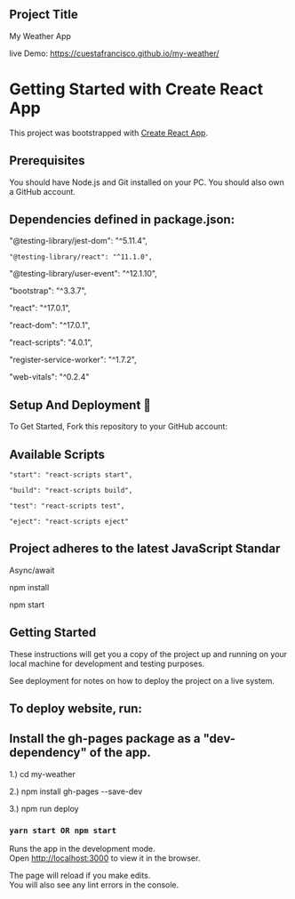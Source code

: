## Project Title
My Weather App

live Demo:  https://cuestafrancisco.github.io/my-weather/

# Getting Started with Create React App

This project was bootstrapped with [Create React App](https://github.com/facebook/create-react-app).


## Prerequisites 
You should have Node.js and Git installed on your PC. You should also own a GitHub account.


## Dependencies defined in package.json:

   "@testing-library/jest-dom": "^5.11.4",
   
    "@testing-library/react": "^11.1.0",
   
   "@testing-library/user-event": "^12.1.10",
   
   "bootstrap": "^3.3.7",
   
   "react": "^17.0.1",
   
   "react-dom": "^17.0.1",
   
   "react-scripts": "4.0.1",
   
   "register-service-worker": "^1.7.2",
   
   "web-vitals": "^0.2.4"



## Setup And Deployment 🔧
To Get Started, Fork this repository to your GitHub account:



## Available Scripts
    "start": "react-scripts start",
    
    "build": "react-scripts build",
    
    "test": "react-scripts test",
    
    "eject": "react-scripts eject"
    
## Project adheres to the latest JavaScript Standar

   Async/await
  
   npm install
  
   npm start

## Getting Started
These instructions will get you a copy of the project up and running on your local machine for development and testing purposes. 

See deployment for notes on how to deploy the project on a live system.

## To deploy website, run:

   ## Install the gh-pages package as a "dev-dependency" of the app.

 1.)  cd my-weather
  
  
  2.) npm install gh-pages --save-dev
  
  
  3.) npm run deploy

### `yarn start OR npm start`

Runs the app in the development mode.\
Open [http://localhost:3000](http://localhost:3000) to view it in the browser.

The page will reload if you make edits.\
You will also see any lint errors in the console.


